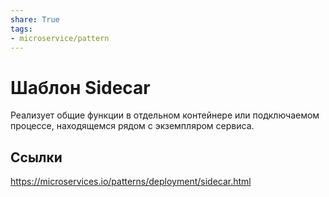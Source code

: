 ```yaml
---
share: True
tags: 
- microservice/pattern
---
```

# Шаблон Sidecar
Реализует общие функции в отдельном контейнере или подключаемом процессе, находящемся рядом с экземпляром сервиса.
## Ссылки
https://microservices.io/patterns/deployment/sidecar.html